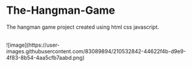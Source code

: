 # The-Hangman-Game
The hangman game project created using html css javascript.

<br>
![image](https://user-images.githubusercontent.com/83089894/210532842-44622f4b-d9e9-4f83-8b54-4aa5cfb7aabd.png)
